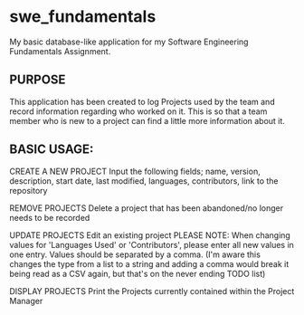 # swe_fundamentals

My basic database-like application for my Software Engineering Fundamentals Assignment.

## PURPOSE

This application has been created to log Projects used by the team and record information regarding who worked on it. This is so that a team member who is new to a project can find a little more information about it.

## BASIC USAGE:

CREATE A NEW PROJECT
Input the following fields; name, version, description, start date, last modified, languages, contributors, link to the repository

REMOVE PROJECTS
Delete a project that has been abandoned/no longer needs to be recorded

UPDATE PROJECTS
Edit an existing project
PLEASE NOTE: When changing values for 'Languages Used' or 'Contributors', please enter all new values in one entry. Values should be separated by a comma. (I'm aware this changes the type from a list to a string and adding a comma would break it being read as a CSV again, but that's on the never ending TODO list)

DISPLAY PROJECTS
Print the Projects currently contained within the Project Manager
